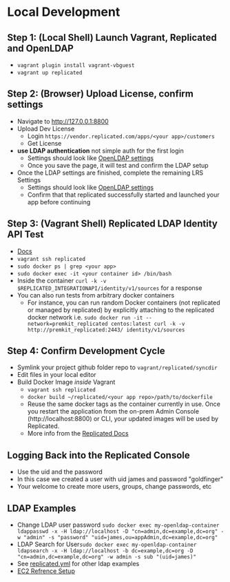 # Local Development

## Step 1: (Local Shell) Launch Vagrant, Replicated and OpenLDAP

- `vagrant plugin install vagrant-vbguest`
- `vagrant up replicated`

## Step 2: (Browser) Upload License, confirm settings

- Navigate to http://127.0.0.1:8800
- Upload Dev License
  - Login `https://vendor.replicated.com/apps/<your app>/customers`
  - Get License
- **use LDAP authentication** not simple auth for the first login
  - Settings should look like [OpenLDAP settings](replicated/OpenLDAP-README.md#ldap)
  - Once you save the page, it will test and confirm the LDAP setup
- Once the LDAP settings are finished, complete the remaining LRS Settings
  - Settings should look like [OpenLDAP settings](replicated/OpenLDAP-README.md#your-app-settings)
  - Confirm that that replicated successfully started and launched your app before continuing

## Step 3: (Vagrant Shell) Replicated LDAP Identity API Test

- [Docs](https://help.replicated.com/api/integration-api/identity-api/)
- `vagrant ssh replicated`
- `sudo docker ps | grep <your app>`
- `sudo docker exec -it <your container id> /bin/bash`
- Inside the container `curl -k -v $REPLICATED_INTEGRATIONAPI/identity/v1/sources` for a response
- You can also run tests from arbitrary docker containers
  - For instance, you can run random Docker containers (not replicated or managed by replicated) by explicitly attaching to the replicated docker network
    i.e. `sudo docker run -it --network=premkit_replicated centos:latest curl -k -v http://premkit_replicated:2443/ identity/v1/sources`

## Step 4: Confirm Development Cycle

- Symlink your project github folder repo to `vagrant/replicated/syncdir`
- Edit files in your local editor
- Build Docker Image _inside_ Vagrant
  - `vagrant ssh replicated`
  - `docker build ~/replicated/<your app repo>/path/to/dockerfile`
  - Reuse the same docker tags as the container currently in use. Once you restart the application from the on-prem Admin Console (http://localhost:8800) or CLI, your updated images will be used by Replicated.
  - More info from the [Replicated Docs](https://help.replicated.com/guides/iterate-with-replicated-studio/iterate/)
  
## Logging Back into the Replicated Console

- Use the uid and the password
- In this case we created a user with uid james and password "goldfinger"
- Your welcome to create more users, groups, change passwords, etc


## LDAP Examples

- Change LDAP user password `sudo docker exec my-openldap-container ldappasswd -x -H ldap://localhost -D "cn=admin,dc=example,dc=org" -w "admin" -s "password" "uid=james,ou=appAdmin,dc=example,dc=org"`
- LDAP Search for User`sudo docker exec my-openldap-container ldapsearch -x -H ldap://localhost -b dc=example,dc=org -D "cn=admin,dc=example,dc=org" -w admin -s sub "(uid=james)"`
- See [replicated.yml](../ansible/replicated.yml) for other ldap examples
- [EC2 Refrence Setup](https://35.175.252.194:8800/)
